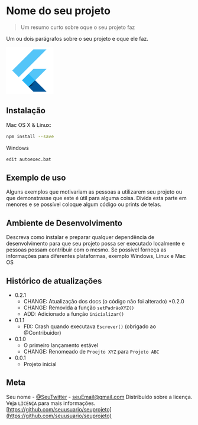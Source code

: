 # Nome do seu projeto
>Um resumo curto sobre oque o seu projeto faz

Um ou dois parágrafos sobre o seu projeto 
e oque ele faz.

![](flutter.png)

## Instalação

Mac OS X & Linux:

```sh
npm install --save
```

Windows

```sh
edit autoexec.bat
```

## Exemplo de uso

Alguns exemplos que motivariam as pessoas a
utilizarem seu projeto ou que demonstrasse
que este é útil para alguma coisa. Divida 
esta parte em menores e se possível 
coloque algum código ou prints de telas.

## Ambiente de Desenvolvimento

Descreva como instalar e preparar qualquer
dependência de desenvolvimento para que 
seu projeto possa ser executado localmente
e pessoas possam contribuir com o mesmo.
Se possível forneça as informações para
diferentes plataformas, exemplo Windows,
Linux e Mac OS

## Histórico de atualizações

* 0.2.1
    * CHANGE: Atualização dos docs (o 
    código não foi alterado)
*0.2.0
    * CHANGE: Removida a função
    `setPadrãoXYZ()`
    * ADD: Adicionado a função `inicializar()`
* 0.1.1
    + FIX: Crash quando executava `Escrever()`
    (obrigado ao @Contribuidor)
* 0.1.0
    * O primeiro lançamento estável
    * CHANGE: Renomeado de `Proejto XYZ`
    para `Projeto ABC`
* 0.0.1
    * Projeto inicial


## Meta 

Seu nome - [@SeuTwitter](https://twitter.com/seuTwitter) - seuEmail@gmail.com
Distribuído sobre a licença. Veja `LICENÇA` para mais informações.
[https://github.com/seuusuario/seuprojeto](https://github.com/seuusuario/seuprojeto)
